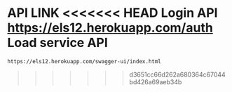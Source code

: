 
API LINK
<<<<<<< HEAD
    Login API
    https://els12.herokuapp.com/auth
    Load service API
=======
    https://els12.herokuapp.com/swagger-ui/index.html
>>>>>>> d3651cc66d262a680364c67044bd426a69aeb34b

